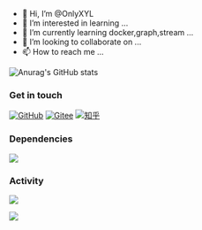 - 👋 Hi, I’m @OnlyXYL
- 👀 I’m interested in learning ...
- 🌱 I’m currently learning docker,graph,stream ...
- 💞️ I’m looking to collaborate on ...
- 📫 How to reach me ...

![Anurag's GitHub stats](https://github-readme-stats.vercel.app/api?username=OnlyXYL&count_private=true&show_icons=true&theme=radical)
### Get in touch

[![GitHub](https://img.shields.io/badge/GitHub-grey?logo=github)](https://github.com/OnlyXYL)
[![Gitee](https://img.shields.io/badge/gitee-orange?log=gitee)](https://gitee.com/widdo)
[![知乎](https://img.shields.io/badge/知乎-white?logo=zhihu)](https://www.zhihu.com/people/52h2)

### Dependencies
[![](https://img.shields.io/depfu/dependencies/github/OnlyXYL/widdo)](https://www.zhihu.com/people/52h2)

### Activity
[![](https://img.shields.io/github/commit-activity/w/OnlyXYL/widdo)](https://github.com/OnlyXYL)

[![](https://img.shields.io/badge/dynamic/json?color=yellow&label=GitHub&prefix=%20&query=%24.data.totalSubs&suffix=stars&url=https%3A%2F%2Fapi.spencerwoo.com%2Fsubstats%2F%3Fsource%3Dgithub%26queryKey%3DOnlyXYL)]()


<!---
OnlyXYL/OnlyXYL is a ✨ special ✨ repository because its `README.md` (this file) appears on your GitHub profile.
You can click the Preview link to take a look at your changes.
--->

